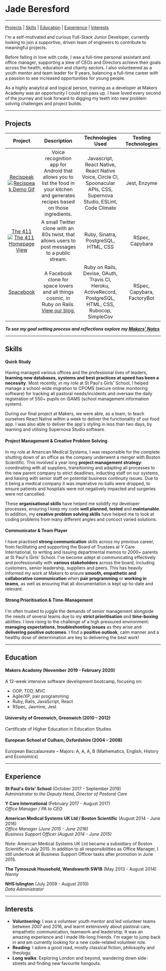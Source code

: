 # Jade Beresford

---

[Projects](#projects) | [Skills](#skills) | [Education](#education) | [Experience](#experience) | [Interests](#interests)

I'm a self-motivated and curious Full-Stack Junior Developer, currently looking to join a supportive, driven team of engineers to contribute to meaningful projects.     

Before falling in love with code, I was a full-time personal assistant and office manager, supporting a slew of CEOs and Directors achieve their goals across the health, education and charity sectors. I also volunteered as a youth mentor and team leader for 9 years, balancing a full-time career with a passion to see increased opportunities for young people.    

As a highly analytical and logical person, training as a developer at Makers Academy was an opportunity I could not pass up. I have loved every second of the journey and look forward to digging my teeth into new problem solving challenges and project builds. 

---

## Projects

| Project | Description | Technologies Used | Testing Technologies |
| :---: | :---: | :---: | :---: |
| [Recispeak](https://github.com/dbacall/Recispeak) [![Recispeak Demo Gif](https://media.giphy.com/media/UqwnCxy5mrlxqemZ6R/giphy.gif)](https://github.com/dbacall/Recispeak) | Voice recognition app for Android that allows you to list the food in your kitchen and generates recipes based on those ingredients. | Javascript, React Native, React Native Voice, Circle CI, Spoonacular APIs, CSS, Supernova Studio, ESLint, Code Climate | Jest, Enzyme |
| [The 411](https://github.com/JKBero/chitter-challenge/blob/master/README-2.md)  [![The 411 Homepage View](https://user-images.githubusercontent.com/49643736/71487962-f9e24000-2815-11ea-89ef-e0d989b058e3.png)](https://github.com/JKBero/chitter-challenge/blob/master/README-2.md) | A small Twitter clone with an 80s twist, that allows users to post messages to a public stream. | Ruby, Sinatra, PostgreSQL, HTML, CSS | RSpec, Capybara |
| [Spacebook](https://github.com/ajbacon/acebook-true-GrIT) | A Facebook clone for space lovers and all things cosmic, in Ruby on Rails. [View our blog.](https://medium.com/true-grit) | Ruby on Rails, Devise, OAuth, Travis CI, Heroku, ActiveRecord, PostgreSQL, HTML, CSS, Rubocop, SimpleCov | RSpec, Capybara, FactoryBot |

**_To see my goal setting process and reflections explore my [Makers' Notes](https://github.com/JKBero/Makers-Notes)_**

---

## Skills

#### Quick Study

Having managed various offices and the professional lives of leaders, **learning new databases, systems and best practices at speed has been a necessity**. Most recently, in my role at St Paul's Girls' School, I helped manage a school-wide migration to CPOMS (secure online monitoring software) for tracking all pastoral needs/incidents and oversaw the daily registration of 550+ pupils on iSAMS (school management information system).   

During our final project at Makers, we were able, as a team, to teach ourselves React Native within a week to deliver the functionality of our food app. I was also able to deliver the app's styling in less than two days, by learning and utilising Supernova Studio software.

#### Project Management & Creative Problem Solving

In my role at American Medical Systems, I was responsible for the complete shutting down of an office as the company underwent a merger with Boston Scientific. This involved a year long **project management strategy**: coordinating with all suppliers, transitioning and adapting all processes to the new parent company to strict deadlines, inducting staff on our systems, and liaising with senior staff on potential business continuity issues. Due to it being a medical company it was imperative no balls were dropped, to ensure patients and hospitals were not negatively impacted and surgeries were not cancelled.  

These **organisational skills** have helped me solidify my developer processes, ensuring I keep my code **well planned**, **tested** and **maintanable**. In addition, my **creative problem solving skills** have helped me to look at coding problems from many different angles and concoct varied solutions.

#### Communicator & Team Player

I have practised **strong communication** skills across my previous career, from facilitating and supporting the Board of Trustees at Y Care International, to writing and issuing departmental memos to 2000+ parents at St Paul's Girls' School. I've become adept at communicating effectively and professionally with **various stakeholders** across the board, including customers, senior leadership, suppliers and peers. This has heavily informed my work at Makers to ensure **smooth, empathetic and collaborative communication** when **pair programming** or **working in teams**, as well as ensuring that all documentation is kept up-to-date and relevant.

#### Strong Prioritisation & Time-Management

I'm often trusted to juggle the demands of senior management alongside the needs of several teams due to my **strict prioritisation** and **time-boxing** abilities. I love rising to the challenge of a high pressured environment: **managing expectations**, **troubleshooting issues** as they arise and **delivering positive outcomes**. I find a **positive outlook**, calm manner and a healthy dose of determination are key to delivering the best work!

---

## Education

#### Makers Academy (November 2019 - February 2020)  

A 12-week intensive software development bootcamp, focusing on:  
- OOP, TDD, MVC
- Agile/XP, pair programming
- Ruby, Rails, JavaScript, React
- RSpec, Jasmine, Jest

#### University of Greenwich, Greenwich (2010 – 2012)  

Certificate of Higher Education in Education Studies  

#### European School of Culham, Oxfordshire (2004 – 2008)  

European Baccalaureate – Majors: A, A, A, B (Mathematics, English, History and Economics) 

---

## Experience

**St Paul's Girls' School** (October 2017 - September 2019)  
*Administrator to the Deputy Head, Director of Pastoral Care*  

**Y Care International** (February 2017 - August 2017)  
*Office Manager / PA to CEO*  

**American Medical Systems UK Ltd / Boston Scientific** (August 2014 - June 2016)  
*Office Manager (June 2015 - June 2016)*  
*Business Support Officer (August 2014 - June 2015)*  

Note: American Medical Systems UK Ltd became a subsidiary of Boston Scientific in July 2015. In addition to all responsibilities as Office Manager, I still undertook all Business Support Officer tasks after promotion in June 2015.  

**The Tymoszuk Household, Wandsworth SW18** (May 2013 - August 2014)  
*Nanny*  

**NHS Islington** (July 2009 - August 2010)  
*Data Administrator*  

---

## Interests

- **Volunteering**: I was a volunteer youth mentor and led volunteer teams between 2007 and 2016, and learnt extensively about pastoral care, empathetic communication, teamwork and leadership. It was an amazing experience and I made life-long friends. I'm eager to jump back in and am currently looking for a new code-related volunteer role.
- **Reading**: I adore a good read, mostly classical fiction, philosophy and theology.
- **Long walks**: Exploring London and beyond, wandering down side-streets and finding new favourite hangouts.
